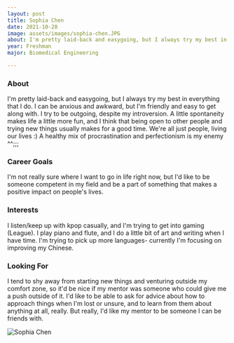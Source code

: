 ```yaml
---
layout: post
title: Sophia Chen 
date: 2021-10-20
image: assets/images/sophia-chen.JPG
about: I'm pretty laid-back and easygoing, but I always try my best in everything that I do. I can be anxious and awkward, but I'm friendly and easy to get along with. I try to be outgoing, despite my introversion. A little spontaneity makes life a little more fun, and I think that being open to other people and trying new things usually makes for a good time. We're all just people, living our lives :). A healthy mix of procrastination and perfectionism is my enemy ^^;;;
year: Freshman
major: Biomedical Engineering

---
```


### About

I'm pretty laid-back and easygoing, but I always try my best in everything that I do. I can be anxious and awkward, but I'm friendly and easy to get along with. I try to be outgoing, despite my introversion. A little spontaneity makes life a little more fun, and I think that being open to other people and trying new things usually makes for a good time. We're all just people, living our lives :)
A healthy mix of procrastination and perfectionism is my enemy ^^;;;

### Career Goals

I'm not really sure where I want to go in life right now, but I'd like to be someone competent in my field and be a part of something that makes a positive impact on people's lives. 

### Interests

I listen/keep up with kpop casually, and I'm trying to get into gaming (League). I play piano and flute, and I do a little bit of art and writing when I have time. I'm trying to pick up more languages- currently I'm focusing on improving my Chinese.

### Looking For

I tend to shy away from starting new things and venturing outside my comfort zone, so it'd be nice if my mentor was someone who could give me a push outside of it. I'd like to be able to ask for advice about how to approach things when I'm lost or unsure, and to learn from them about anything at all, really. But really, I'd like my mentor to be someone I can be friends with. 

<div class="text-center my-5">
    <img src="https://sase-drexel.github.io/mentorship-2021/assets/images/sophia-chen.JPG" alt="Sophia Chen" class="rounded post-img" />
</div>
